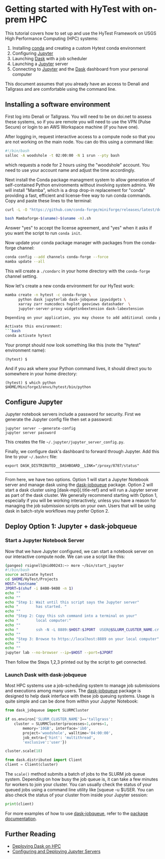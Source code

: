 # Getting started with HyTest with on-prem HPC 

This tutorial covers how to set up and use the HyTest Framework on USGS High Performance Computing (HPC) systems:

1.  Installing [conda](https://conda.io/docs/) and creating a custom Hytest conda environment 
2.  Configuring [Jupyter](https://jupyter.org/)
3.  Launching [Dask](https://dask.pydata.org/) with a job scheduler
4.  Launching a [Jupyter](https://jupyter.org/) server 
5.  Connecting to [Jupyter](https://jupyter.org/) and the
    [Dask](https://dask.pydata.org/) dashboard from your personal
    computer

This document assumes that you already have an
access to Denali and Tallgrass and are comfortable using the command
line. 

## Installing a software environment

First log into Denali or Tallgrass.  You will need to be on doi.net to assess these systems, so if you are remote you will need to use the VPN (Pulse Secure) or login to an AWS Workspace machine (if you have one).  

After logging in, request interactive access to a compute node so that you are not working on the main node. You can do this using a command like:
```bash
#!/bin/bash
salloc -A woodshole -t 02:00:00 -N 1 srun --pty bash
```
which requests a node for 2 hours using the "woodshole" account.  You need to use your account name and adjust the time accordingly. 

Next install the Conda package managment system to allow generation of self-contained Python environments without involving system admins. We will install "Mamba", which is a drop drop-in replacement for "conda" providing a fast, efficient and license-free way to run conda commands.  Copy and paste these lines to the terminal:

```bash
curl -L -O "https://github.com/conda-forge/miniforge/releases/latest/download/Mambaforge-$(uname)-$(uname -m).sh"

bash Mambaforge-$(uname)-$(uname -m).sh
```
Answer "yes" to accept the license agreement, and "yes" when it asks if you want the script to run `conda init`. 

Now update your conda package manager with packages from the conda-forge channel:

```bash
conda config --add channels conda-forge --force 
mamba update --all
```
This will create a ``./condarc`` in your home
directory with the `conda-forge` channel setting. 

Now let's create a new conda environment for our HyTest work:
```bash
mamba create -n hytest -c conda-forge \
      python dask jupyterlab dask-jobqueue ipywidgets \
      xarray zarr numcodecs hvplot geoviews datashader  \
      jupyter-server-proxy widgetsnbextension dask-labextension

Depending on your application, you may choose to add additional conda packages to this list.

Activate this environment:
```bash
conda activate hytest
```
Your prompt should now look something like this (note the "hytest" environment name):
```
(hytest) $
```

And if you ask where your Python command lives, it should direct you to somewhere in your home directory:
```
(hytest) $ which python
$HOME/Miniforge3/envs/hytest/bin/python
```
## Configure Jupyter

Jupyter notebook servers include a password for security. First we generate the Jupyter config file then set a password:
```
jupyter server --generate-config
jupyter server password
```
This creates the file `~/.jupyter/jupyter_server_config.py`. 

Finally, we configure dask\'s dashboard to forward through
Jupyter.  Add this line to your `~/.bashrc` file:
```
export DASK_DISTRIBUTED__DASHBOARD__LINK="/proxy/8787/status"
```
------------------------------------------------------------------------

From here, we have two options. Option 1 will start a Jupyter Notebook server and manage dask using the
[dask-jobqueue](http://dask-jobqueue.readthedocs.io) package. Option 2 will start a dask cluster using [dask-mpi]{.title-ref} and will run a Jupyter server as part of the dask cluster. We generally recommend starting with Option 1, especially if you will be working interactively, unless you have a reason for managing the job submission scripts on your
own. Users that will be using dask in batch-style workflows may prefer Option 2.

## Deploy Option 1: Jupyter + dask-jobqueue

### Start a Jupyter Notebook Server

Now that we have Jupyter configured, we can start a notebook server on our interactive compute node.  We can use a script like this: 

```bash
(pangeo) rsignell@nid00243:~> more ~/bin/start_jupyter
#!/bin/bash
source activate hytest
cd $HOME/HyTest/Projects
HOST=`hostname`
JPORT=$(shuf -i 8400-9400 -n 1)
echo ""
echo ""
echo "Step 1: Wait until this script says the Jupyter server"
echo "        has started. "
echo ""
echo "Step 2: Copy this ssh command into a terminal on your"
echo "        local computer:"
echo ""
echo "        ssh -N -L 8889:$HOST:$JPORT  USER@$SLURM_CLUSTER_NAME.cr.usgs.gov"
echo ""
echo "Step 3: Browse to https://localhost:8889 on your local computer"
echo ""
echo ""
jupyter lab --no-browser --ip=$HOST --port=$JPORT
```
Then follow the Steps 1,2,3 printed out by the script to get connected.

### Launch Dask with dask-jobqueue

Most HPC systems use a job-scheduling system to manage job submissions
and executions among many users. The
[dask-jobqueue](http://dask-jobqueue.readthedocs.io) package is designed to help dask interface with these job queuing systems. Usage is quite simple and can be done from within your Jupyter Notebook:

```python
from dask_jobqueue import SLURMCluster

if os.environ['SLURM_CLUSTER_NAME']=='tallgrass':
    cluster = SLURMCluster(processes=1,cores=1, 
        memory='10GB', interface='ib0',
        project='woodshole', walltime='04:00:00',
        job_extra={'hint': 'multithread', 
        'exclusive':'user'})

cluster.scale(18)

from dask.distributed import Client
client = Client(cluster)
```

The `scale()` method submits a batch of jobs to the SLURM job
queue system.  Depending on how busy the job queue is,
it can take a few minutes for workers to join your cluster. You can usually check the status of your queued jobs using a command line
utility like [squeue -u $USER. You can also check the status of your cluster from inside your Jupyter session:

``` python
print(client)
```

For more examples of how to use
[dask-jobqueue](http://dask-jobqueue.readthedocs.io), refer to the
[package documentation](http://dask-jobqueue.readthedocs.io).


## Further Reading

 -   [Deploying Dask on HPC](http://dask.pydata.org/en/latest/setup/hpc.html)
 -   [Configuring and Deploying Jupyter Servers](http://jupyter-notebook.readthedocs.io/en/stable/index.html)

